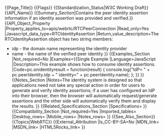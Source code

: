 {{Page_Title}}
{{Flags}}
{{Standardization_Status|W3C Working Draft}}
{{API_Name}}
{{Summary_Section|Contains the peer identity assertion information if an identity assertion was provided and verified.}}
{{API_Object_Property
|Property_applies_to=apis/webrtc/RTCPeerConnection
|Read_only=Yes
|Javascript_data_type=RTCIdentityAssertion
|Return_value_description=The RTCIdentityAssertion object has two string members:
* idp - the domain name representing the identity provider
* name - the name of the verified peer identity
}}
{{Examples_Section
|Not_required=No
|Examples={{Single Example
|Language=JavaScript
|Description=This example shows how to consume identity assertions.
|Code=pc.onidentityresult = function(result) {
  console.log("IdP= " + pc.peerIdentity.idp +
              " identity=" + pc.peerIdentity.name);
};
}}
}}
{{Notes_Section
|Notes=The identity system is designed so that applications need not take any special action in order for users to generate and verify identity assertions; if a user has configured an IdP into their browser, then the browser will automatically request/generate assertions and the other side will automatically verify them and display the results.
}}
{{Related_Specifications_Section
|Specifications=
}}
{{Compatibility_Section
|Not_required=Yes
|Imported_tables=
|Desktop_rows=
|Mobile_rows=
|Notes_rows=
}}
{{See_Also_Section}}
{{Topics|WebRTC}}
{{External_Attribution
|Is_CC-BY-SA=No
|MDN_link=
|MSDN_link=
|HTML5Rocks_link=
}}